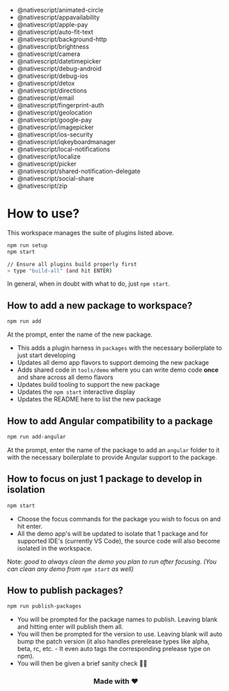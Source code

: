 - @nativescript/animated-circle
- @nativescript/appavailability
- @nativescript/apple-pay
- @nativescript/auto-fit-text
- @nativescript/background-http
- @nativescript/brightness
- @nativescript/camera
- @nativescript/datetimepicker
- @nativescript/debug-android
- @nativescript/debug-ios
- @nativescript/detox
- @nativescript/directions
- @nativescript/email
- @nativescript/fingerprint-auth
- @nativescript/geolocation
- @nativescript/google-pay
- @nativescript/imagepicker
- @nativescript/ios-security
- @nativescript/iqkeyboardmanager
- @nativescript/local-notifications
- @nativescript/localize
- @nativescript/picker
- @nativescript/shared-notification-delegate
- @nativescript/social-share
- @nativescript/zip

# How to use?

This workspace manages the suite of plugins listed above.

```bash
npm run setup
npm start

// Ensure all plugins build properly first
> type "build-all" (and hit ENTER)
```

In general, when in doubt with what to do, just `npm start`.

## How to add a new package to workspace?

```bash
npm run add
```

At the prompt, enter the name of the new package.

- This adds a plugin harness in `packages` with the necessary boilerplate to just start developing
- Updates all demo app flavors to support demoing the new package
- Adds shared code in `tools/demo` where you can write demo code **once** and share across all demo flavors
- Updates build tooling to support the new package
- Updates the `npm start` interactive display
- Updates the README here to list the new package

## How to add Angular compatibility to a package

```bash
npm run add-angular
```

At the prompt, enter the name of the package to add an `angular` folder to it with the necessary boilerplate to provide Angular support to the package.

## How to focus on just 1 package to develop in isolation

```bash
npm start
```

- Choose the focus commands for the package you wish to focus on and hit enter.
- All the demo app's will be updated to isolate that 1 package and for supported IDE's (currently VS Code), the source code will also become isolated in the workspace.

Note: _good to always clean the demo you plan to run after focusing. (You can clean any demo from `npm start` as well)_

## How to publish packages?

```bash
npm run publish-packages
```

- You will be prompted for the package names to publish. Leaving blank and hitting enter will publish them all.
- You will then be prompted for the version to use. Leaving blank will auto bump the patch version (it also handles prerelease types like alpha, beta, rc, etc. - It even auto tags the corresponding prelease type on npm).
- You will then be given a brief sanity check 🧠😊

<h3 align="center">Made with ❤️</h3>
